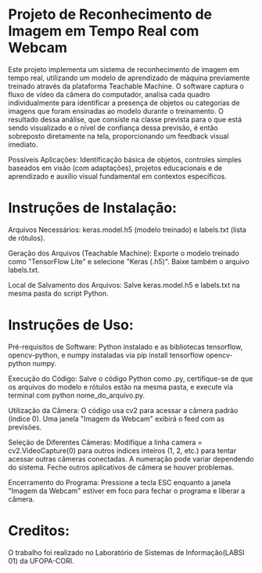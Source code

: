 # Projeto de Reconhecimento de Imagem em Tempo Real com Webcam
     
Este projeto implementa um sistema de reconhecimento de imagem em tempo real, utilizando um modelo de aprendizado de máquina previamente treinado através da plataforma Teachable Machine. O software captura o fluxo de vídeo da câmera do computador, analisa cada quadro individualmente para identificar a presença de objetos ou categorias de imagens que foram ensinadas ao modelo durante o treinamento. O resultado dessa análise, que consiste na classe prevista para o que está sendo visualizado e o nível de confiança dessa previsão, é então sobreposto diretamente na tela, proporcionando um feedback visual imediato.

Possíveis Aplicações: Identificação básica de objetos, controles simples baseados em visão (com adaptações), projetos educacionais e de aprendizado e auxílio visual fundamental em contextos específicos.

# Instruções de Instalação:
Arquivos Necessários: keras.model.h5 (modelo treinado) e labels.txt (lista de rótulos).

Geração dos Arquivos (Teachable Machine): Exporte o modelo treinado como "TensorFlow Lite" e selecione "Keras (.h5)". Baixe também o arquivo labels.txt.

Local de Salvamento dos Arquivos: Salve keras.model.h5 e labels.txt na mesma pasta do script Python.


# Instruções de Uso:

Pré-requisitos de Software: Python instalado e as bibliotecas tensorflow, opencv-python, e numpy instaladas via pip install tensorflow opencv-python numpy.

Execução do Código: Salve o código Python como .py, certifique-se de que os arquivos do modelo e rótulos estão na mesma pasta, e execute via terminal com python nome_do_arquivo.py.

Utilização da Câmera: O código usa cv2 para acessar a câmera padrão (índice 0). Uma janela "Imagem da Webcam" exibirá o feed com as previsões.

Seleção de Diferentes Câmeras: Modifique a linha camera = cv2.VideoCapture(0) para outros índices inteiros (1, 2, etc.) para tentar acessar outras câmeras conectadas. A numeração pode variar dependendo do sistema. Feche outros aplicativos de câmera se houver problemas.

Encerramento do Programa: Pressione a tecla ESC enquanto a janela "Imagem da Webcam" estiver em foco para fechar o programa e liberar a câmera.


# Creditos:
O trabalho foi realizado no Laboratório de Sistemas de Informação(LABSI 01) da UFOPA-CORI.
